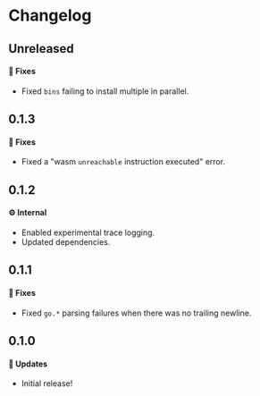 # Changelog

## Unreleased

#### 🐞 Fixes

- Fixed `bins` failing to install multiple in parallel.

## 0.1.3

#### 🐞 Fixes

- Fixed a "wasm `unreachable` instruction executed" error.

## 0.1.2

#### ⚙️ Internal

- Enabled experimental trace logging.
- Updated dependencies.

## 0.1.1

#### 🐞 Fixes

- Fixed `go.*` parsing failures when there was no trailing newline.

## 0.1.0

#### 🚀 Updates

- Initial release!
